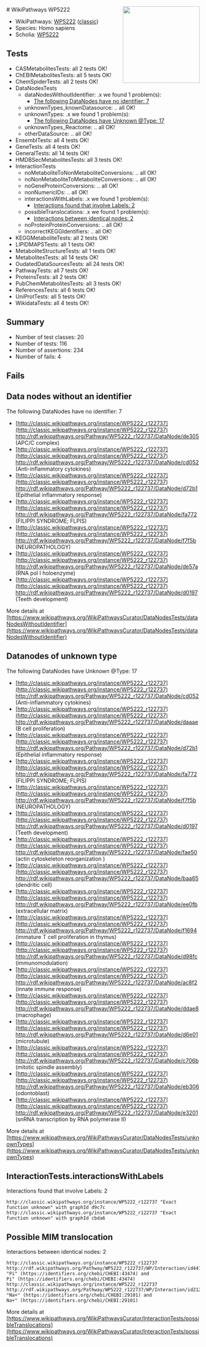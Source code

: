 <img style="float: right; width: 200px" src="https://upload.wikimedia.org/wikipedia/commons/thumb/8/83/Wplogo_with_text_500.png/640px-Wplogo_with_text_500.png" />
# WikiPathways WP5222

* WikiPathways: [WP5222](https://wikipathways.org/pathways/WP5222) ([classic](https://classic.wikipathways.org/instance/WP5222))
* Species: Homo sapiens
* Scholia: [WP5222](https://scholia.toolforge.org/wikipathways/WP5222)
## Tests
* CASMetabolitesTests: all 2 tests OK!
* ChEBIMetabolitesTests: all 5 tests OK!
* ChemSpiderTests: all 2 tests OK!
* DataNodesTests
    * dataNodesWithoutIdentifier: .x we found 1 problem(s):
        * [The following DataNodes have no identifier: 7](#d2d32fa6)
    * unknownTypes_knownDatasource: .. all OK!
    * unknownTypes: .x we found 1 problem(s):
        * [The following DataNodes have Unknown @Type: 17](#ef950838)
    * unknownTypes_Reactome: .. all OK!
    * otherDataSource: .. all OK!
* EnsemblTests: all 4 tests OK!
* GeneTests: all 4 tests OK!
* GeneralTests: all 14 tests OK!
* HMDBSecMetabolitesTests: all 3 tests OK!
* InteractionTests
    * noMetaboliteToNonMetaboliteConversions: .. all OK!
    * noNonMetaboliteToMetaboliteConversions: .. all OK!
    * noGeneProteinConversions: .. all OK!
    * nonNumericIDs: .. all OK!
    * interactionsWithLabels: .x we found 1 problem(s):
        * [Interactions found that involve Labels: 2](#630d2679)
    * possibleTranslocations: .x we found 1 problem(s):
        * [Interactions between identical nodes: 2](#1c118207)
    * noProteinProteinConversions: .. all OK!
    * incorrectKEGGIdentifiers: .. all OK!
* KEGGMetaboliteTests: all 2 tests OK!
* LIPIDMAPSTests: all 1 tests OK!
* MetaboliteStructureTests: all 1 tests OK!
* MetabolitesTests: all 14 tests OK!
* OudatedDataSourcesTests: all 24 tests OK!
* PathwayTests: all 7 tests OK!
* ProteinsTests: all 2 tests OK!
* PubChemMetabolitesTests: all 3 tests OK!
* ReferencesTests: all 6 tests OK!
* UniProtTests: all 5 tests OK!
* WikidataTests: all 4 tests OK!


## Summary

* Number of test classes: 20
* Number of tests: 116
* Number of assertions: 234
* Number of fails: 4

## Fails

<a name="d2d32fa6" />

## Data nodes without an identifier

The following DataNodes have no identifier: 7

* [http://classic.wikipathways.org/instance/WP5222_r122737](http://classic.wikipathways.org/instance/WP5222_r122737) http://rdf.wikipathways.org/Pathway/WP5222_r122737/DataNode/de305 (APC/C complex)
* [http://classic.wikipathways.org/instance/WP5222_r122737](http://classic.wikipathways.org/instance/WP5222_r122737) http://rdf.wikipathways.org/Pathway/WP5222_r122737/DataNode/cd052 (Anti-inflammatory
cytokines)
* [http://classic.wikipathways.org/instance/WP5222_r122737](http://classic.wikipathways.org/instance/WP5222_r122737) http://rdf.wikipathways.org/Pathway/WP5222_r122737/DataNode/d72b1 (Epithelial inflammatory response)
* [http://classic.wikipathways.org/instance/WP5222_r122737](http://classic.wikipathways.org/instance/WP5222_r122737) http://rdf.wikipathways.org/Pathway/WP5222_r122737/DataNode/fa772 (FILIPPI SYNDROME; FLPIS)
* [http://classic.wikipathways.org/instance/WP5222_r122737](http://classic.wikipathways.org/instance/WP5222_r122737) http://rdf.wikipathways.org/Pathway/WP5222_r122737/DataNode/f7f5b (NEUROPATHOLOGY)
* [http://classic.wikipathways.org/instance/WP5222_r122737](http://classic.wikipathways.org/instance/WP5222_r122737) http://rdf.wikipathways.org/Pathway/WP5222_r122737/DataNode/de57a (RNA pol I holoenzyme)
* [http://classic.wikipathways.org/instance/WP5222_r122737](http://classic.wikipathways.org/instance/WP5222_r122737) http://rdf.wikipathways.org/Pathway/WP5222_r122737/DataNode/d0197 (Teeth development)


More details at [https://www.wikipathways.org/WikiPathwaysCurator/DataNodesTests/dataNodesWithoutIdentifier](https://www.wikipathways.org/WikiPathwaysCurator/DataNodesTests/dataNodesWithoutIdentifier)

<a name="ef950838" />

## Datanodes of unknown type

The following DataNodes have Unknown @Type: 17

* [http://classic.wikipathways.org/instance/WP5222_r122737](http://classic.wikipathways.org/instance/WP5222_r122737) http://rdf.wikipathways.org/Pathway/WP5222_r122737/DataNode/cd052 (Anti-inflammatory
cytokines)
* [http://classic.wikipathways.org/instance/WP5222_r122737](http://classic.wikipathways.org/instance/WP5222_r122737) http://rdf.wikipathways.org/Pathway/WP5222_r122737/DataNode/daaae (B cell proliferation)
* [http://classic.wikipathways.org/instance/WP5222_r122737](http://classic.wikipathways.org/instance/WP5222_r122737) http://rdf.wikipathways.org/Pathway/WP5222_r122737/DataNode/d72b1 (Epithelial inflammatory response)
* [http://classic.wikipathways.org/instance/WP5222_r122737](http://classic.wikipathways.org/instance/WP5222_r122737) http://rdf.wikipathways.org/Pathway/WP5222_r122737/DataNode/fa772 (FILIPPI SYNDROME; FLPIS)
* [http://classic.wikipathways.org/instance/WP5222_r122737](http://classic.wikipathways.org/instance/WP5222_r122737) http://rdf.wikipathways.org/Pathway/WP5222_r122737/DataNode/f7f5b (NEUROPATHOLOGY)
* [http://classic.wikipathways.org/instance/WP5222_r122737](http://classic.wikipathways.org/instance/WP5222_r122737) http://rdf.wikipathways.org/Pathway/WP5222_r122737/DataNode/d0197 (Teeth development)
* [http://classic.wikipathways.org/instance/WP5222_r122737](http://classic.wikipathways.org/instance/WP5222_r122737) http://rdf.wikipathways.org/Pathway/WP5222_r122737/DataNode/fae50 (actin cytoskeleton reorganization )
* [http://classic.wikipathways.org/instance/WP5222_r122737](http://classic.wikipathways.org/instance/WP5222_r122737) http://rdf.wikipathways.org/Pathway/WP5222_r122737/DataNode/baa65 (dendritic cell)
* [http://classic.wikipathways.org/instance/WP5222_r122737](http://classic.wikipathways.org/instance/WP5222_r122737) http://rdf.wikipathways.org/Pathway/WP5222_r122737/DataNode/ee0fb (extracellular matrix)
* [http://classic.wikipathways.org/instance/WP5222_r122737](http://classic.wikipathways.org/instance/WP5222_r122737) http://rdf.wikipathways.org/Pathway/WP5222_r122737/DataNode/f1694 (immature T cell
proliferation in thymus)
* [http://classic.wikipathways.org/instance/WP5222_r122737](http://classic.wikipathways.org/instance/WP5222_r122737) http://rdf.wikipathways.org/Pathway/WP5222_r122737/DataNode/d98fc (immunomodulation)
* [http://classic.wikipathways.org/instance/WP5222_r122737](http://classic.wikipathways.org/instance/WP5222_r122737) http://rdf.wikipathways.org/Pathway/WP5222_r122737/DataNode/ac8f2 (innate immune response)
* [http://classic.wikipathways.org/instance/WP5222_r122737](http://classic.wikipathways.org/instance/WP5222_r122737) http://rdf.wikipathways.org/Pathway/WP5222_r122737/DataNode/ddae8 (macrophage)
* [http://classic.wikipathways.org/instance/WP5222_r122737](http://classic.wikipathways.org/instance/WP5222_r122737) http://rdf.wikipathways.org/Pathway/WP5222_r122737/DataNode/d6e01 (microtubule)
* [http://classic.wikipathways.org/instance/WP5222_r122737](http://classic.wikipathways.org/instance/WP5222_r122737) http://rdf.wikipathways.org/Pathway/WP5222_r122737/DataNode/c706b (mitotic spindle
assembly)
* [http://classic.wikipathways.org/instance/WP5222_r122737](http://classic.wikipathways.org/instance/WP5222_r122737) http://rdf.wikipathways.org/Pathway/WP5222_r122737/DataNode/eb306 (odontoblast)
* [http://classic.wikipathways.org/instance/WP5222_r122737](http://classic.wikipathways.org/instance/WP5222_r122737) http://rdf.wikipathways.org/Pathway/WP5222_r122737/DataNode/e3201 (snRNA transcription by RNA polymerase II)


More details at [https://www.wikipathways.org/WikiPathwaysCurator/DataNodesTests/unknownTypes](https://www.wikipathways.org/WikiPathwaysCurator/DataNodesTests/unknownTypes)

<a name="630d2679" />

## InteractionTests.interactionsWithLabels

Interactions found that involve Labels: 2
```
http://classic.wikipathways.org/instance/WP5222_r122737 "Exact function unknown" with graphId d9c7c
http://classic.wikipathways.org/instance/WP5222_r122737 "Exact function unknown" with graphId cbda6
```

<a name="1c118207" />

## Possible MIM translocation

Interactions between identical nodes: 2
```
http://classic.wikipathways.org/instance/WP5222_r122737 http://rdf.wikipathways.org/Pathway/WP5222_r122737/WP/Interaction/id44743419 "Pi" (https://identifiers.org/chebi/CHEBI:43474) and 
Pi" (https://identifiers.org/chebi/CHEBI:43474)
http://classic.wikipathways.org/instance/WP5222_r122737 http://rdf.wikipathways.org/Pathway/WP5222_r122737/WP/Interaction/id212e0ce6 "Na+" (https://identifiers.org/chebi/CHEBI:29101) and 
Na+" (https://identifiers.org/chebi/CHEBI:29101)
```

More details at [https://www.wikipathways.org/WikiPathwaysCurator/InteractionTests/possibleTranslocations](https://www.wikipathways.org/WikiPathwaysCurator/InteractionTests/possibleTranslocations)

